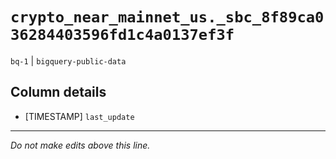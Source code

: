 # `crypto_near_mainnet_us._sbc_8f89ca036284403596fd1c4a0137ef3f`
`bq-1` | `bigquery-public-data`

## Column details
* [TIMESTAMP] `last_update`

-------------------------------------------------------------------------------
*Do not make edits above this line.*
